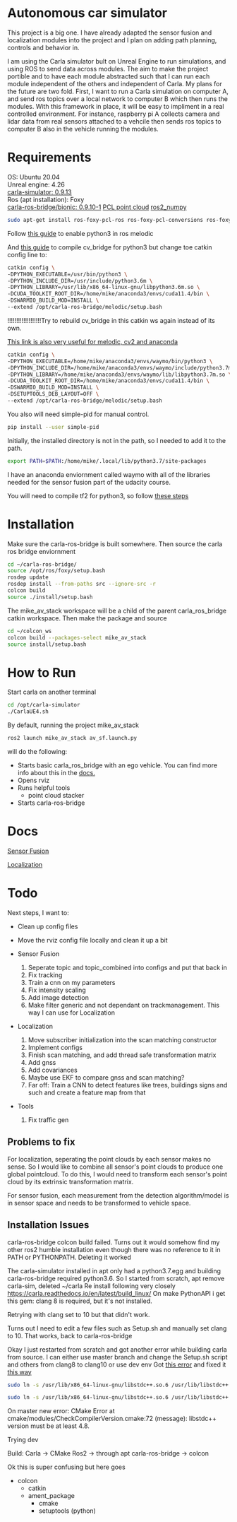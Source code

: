 # Autonomous car simulator

This project is a big one. I have already adapted the sensor fusion and localization modules into the project and I plan on adding path planning, controls and behavior in. 

I am using the Carla simulator bult on Unreal Engine to run simulations, and using ROS to send data across modules. The aim to make the project portible and to have each module abstracted such that I can run each module independent of the others and independent of Carla. My plans for the future are two fold. First, I want to run a Carla simulation on computer A, and send ros topics over a local network to computer B which then runs the modules. With this framework in place, it will be easy to impliment in a real controlled environment. For instance, raspberry pi A collects camera and lidar data from real sensors attached to a vehcile then sends ros topics to computer B also in the vehicle running the modules.

# Requirements

OS: Ubuntu 20.04\
Unreal engine: 4.26\
[carla-simulator: 0.9.13](https://carla-releases.s3.eu-west-3.amazonaws.com/Linux/CARLA_0.9.13.tar.gz)\
Ros (apt installation): Foxy\
[carla-ros-bridge/bionic: 0.9.10-1](https://carla.readthedocs.io/projects/ros-bridge/en/latest/ros_installation_ros2/)
[PCL point cloud]()
[ros2_numpy](https://github.com/Box-Robotics/ros2_numpy)

```bash
sudo apt-get install ros-foxy-pcl-ros ros-foxy-pcl-conversions ros-foxy-pcl-msgs
```

Follow [this guide](https://www.dhanoopbhaskar.com/blog/2020-05-07-working-with-python-3-in-ros-kinetic-or-melodic/)
to enable python3 in ros melodic

And [this guide](https://cyaninfinite.com/ros-cv-bridge-with-python-3/) to compile cv_bridge for python3
but change toe catkin config line to:

```bash
catkin config \
-DPYTHON_EXECUTABLE=/usr/bin/python3 \
-DPYTHON_INCLUDE_DIR=/usr/include/python3.6m \
-DPYTHON_LIBRARY=/usr/lib/x86_64-linux-gnu/libpython3.6m.so \
-DCUDA_TOOLKIT_ROOT_DIR=/home/mike/anaconda3/envs/cuda11.4/bin \
-DSWARMIO_BUILD_MOD=INSTALL \
--extend /opt/carla-ros-bridge/melodic/setup.bash
```

!!!!!!!!!!!!!!!!!!!Try to rebuild cv_bridge in this catkin ws again instead of its own.

[This link is also very useful for melodic, cv2 and anaconda](https://stackoverflow.com/questions/49221565/unable-to-use-cv-bridge-with-ros-kinetic-and-python3)

```bash
catkin config \
-DPYTHON_EXECUTABLE=/home/mike/anaconda3/envs/waymo/bin/python3 \
-DPYTHON_INCLUDE_DIR=/home/mike/anaconda3/envs/waymo/include/python3.7m \
-DPYTHON_LIBRARY=/home/mike/anaconda3/envs/waymo/lib/libpython3.7m.so \
-DCUDA_TOOLKIT_ROOT_DIR=/home/mike/anaconda3/envs/cuda11.4/bin \
-DSWARMIO_BUILD_MOD=INSTALL \
-DSETUPTOOLS_DEB_LAYOUT=OFF \
--extend /opt/carla-ros-bridge/melodic/setup.bash
```

You also will need simple-pid for manual control.

  ```bash
  pip install --user simple-pid
  ```

Initially, the installed directory is not in the path, so I needed to add it to the path.


  ```bash
  export PATH=$PATH:/home/mike/.local/lib/python3.7/site-packages
  ```

I have an anaconda enviornment called waymo with all of the libraries needed for the sensor fusion part of the udacity course. 

You will need to compile tf2 for python3, so follow [these steps](https://answers.ros.org/question/326226/importerror-dynamic-module-does-not-define-module-export-function-pyinit__tf2/)


# Installation

Make sure the carla-ros-bridge is built somewhere.
Then source the carla ros bridge enviornment

  ```bash
  cd ~/carla-ros-bridge/
  source /opt/ros/foxy/setup.bash 
  rosdep update
  rosdep install --from-paths src --ignore-src -r
  colcon build
  source ./install/setup.bash
  ```
  

The mike_av_stack workspace will be a child of the parent carla_ros_bridge catkin workspace.
Then make the package and source 

  ```bash
  cd ~/colcon_ws
  colcon build --packages-select mike_av_stack
  source install/setup.bash
  ```
  

# How to Run

Start carla on another terminal

  ```bash
  cd /opt/carla-simulator
  ./CarlaUE4.sh
  ```

By default, running the project mike_av_stack 

  ```bash
  ros2 launch mike_av_stack av_sf.launch.py
  ```

will do the following:

- Starts basic carla_ros_bridge with an ego vehicle. You can find more info about this in the [docs.](https://carla.readthedocs.io/en/0.9.9/ros_launchs/#carla_ego_vehiclelaunch)
- Opens rviz
- Runs helpful tools
  - point cloud stacker
- Starts carla-ros-bridge

# Docs

[Sensor Fusion](wiki/sensor_fusion.md)

[Localization](wiki/localization.md)


<!-- I used [this ros question](https://answers.ros.org/question/373094/understanding-pointcloud2-data/) to understand what kind of data is in the PointCloud2 ros topic. -->


# Todo

Next steps, I want to:
- Clean up config files
- Move the rviz config file locally and clean it up a bit

- Sensor Fusion
  1. Seperate topic and topic_combined into configs and put that back in
  1. Fix tracking
  1. Train a cnn on my parameters 
  1. Fix intensity scaling
  1. Add image detection
  1. Make filter generic and not dependant on trackmanagement. This way I can use for Localization

- Localization
  1. Move subscriber initialization into the scan matching constructor
  1. Implement configs
  1. Finish scan matching, and add thread safe transformation matrix
  1. Add gnss
  1. Add covariances
  1. Maybe use EKF to compare gnss and scan matching?
  1. Far off: Train a CNN to detect features like trees, buildings signs and such and create a feature map from that

- Tools
  1. Fix traffic gen


## Problems to fix

For localization, seperating the point clouds by each sensor makes no sense. So I would like to combine all sensor's point clouds to produce one global pointcloud. To do this, I would need to transform each sensor's point cloud by its extrinsic transformation matrix. 

For sensor fusion, each measurement from the detection algorithm/model is in sensor space and needs to be transformed to vehicle space.


## Installation Issues

carla-ros-bridge colcon build failed. Turns out it would somehow find my other ros2 humble installation even though there was no reference to it in PATH or PYTHONPATH. Deleting it worked

The carla-simulator installed in apt only had a python3.7.egg and building carla-ros-bridge required python3.6.
So I started from scratch, apt remove carla-sim, deleted ~/carla
Re install following very closely https://carla.readthedocs.io/en/latest/build_linux/
On make PythonAPI i get this gem: clang 8 is required, but it's not installed.

Retrying with clang set to 10 but that didn't work.

Turns out I need to edit a few files such as Setup.sh and manually set clang to 10. That works, back to carla-ros-bridge

Okay I just restarted from scratch and got another error while building carla from source. I can either use master branch and change the Setup.sh script and others from clang8 to clang10 or use dev env
Got [this error](https://github.com/carla-simulator/carla/issues/5886)
and fixed it [this way](https://stackoverflow.com/questions/40790943/usr-bin-ld-cannot-find-lstdc-for-ubuntu-while-trying-to-swift-build-perfe)

  ```bash
  sudo ln -s /usr/lib/x86_64-linux-gnu/libstdc++.so.6 /usr/lib/libstdc++.so

  sudo ln -s /usr/lib/x86_64-linux-gnu/libstdc++.so.6 /usr/lib/libstdc++.so.6
  ```

On master new error:
CMake Error at cmake/modules/CheckCompilerVersion.cmake:72 (message):
  libstdc++ version must be at least 4.8.


Trying dev

Build:
Carla -> CMake
Ros2 -> through apt
carla-ros-bridge -> colcon

Ok this is super confusing but here goes

- colcon
    - catkin
    - ament_package 
        - cmake
        - setuptools (python)

<!--
# Next steps for tomorrow

find the best way to get ros2 and start subbing to topics from carla-ros-bridge even though they dont exist. Maybe docker? 

export CARLA_ROOT=/opt/carla-simulator
export PYTHONPATH=$PYTHONPATH:$CARLA_ROOT/PythonAPI/carla/dist/carla-0.9.13-py3.7-linux-x86_64.egg:$CARLA_ROOT/PythonAPI/carla

## Installation


- Docker
    - Anaconda
    - Python: 3.7
    - Tensorflow:
    - OpenCV:
    - ROS:
    - rospy:
    - catkin: 
    - python3-catkin-pkg-modules
    - python3-rospkg-modules
- Unreal Engine: 
- Carla: 
-->
